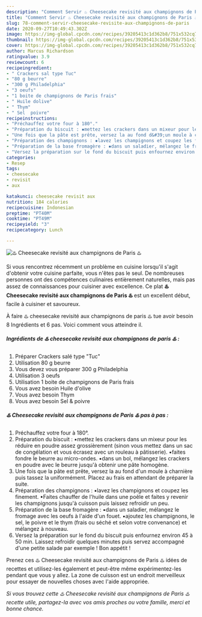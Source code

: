 ```yaml
---
description: "Comment Servir ♨️ Cheesecake revisité aux champignons de Paris ♨️"
title: "Comment Servir ♨️ Cheesecake revisité aux champignons de Paris ♨️"
slug: 78-comment-servir-cheesecake-revisite-aux-champignons-de-paris
date: 2020-09-27T10:49:43.302Z
image: https://img-global.cpcdn.com/recipes/39205413c1d362b8/751x532cq70/♨️-cheesecake-revisite-aux-champignons-de-paris-♨️-photo-principale-de-la-recette.jpg
thumbnail: https://img-global.cpcdn.com/recipes/39205413c1d362b8/751x532cq70/♨️-cheesecake-revisite-aux-champignons-de-paris-♨️-photo-principale-de-la-recette.jpg
cover: https://img-global.cpcdn.com/recipes/39205413c1d362b8/751x532cq70/♨️-cheesecake-revisite-aux-champignons-de-paris-♨️-photo-principale-de-la-recette.jpg
author: Marcus Richardson
ratingvalue: 3.9
reviewcount: 6
recipeingredient:
- " Crackers sal type Tuc"
- "80 g beurre"
- "300 g Philadelphia"
- "3 oeufs"
- "1 boite de champignons de Paris frais"
- " Huile dolive"
- " Thym"
- " Sel  poivre"
recipeinstructions:
- "Préchauffez votre four à 180°."
- "Préparation du biscuit : ▪mettez les crackers dans un mixeur pour les réduire en poudre assez grossièrement (sinon vous mettez dans un sac de congélation et vous écrasez avec un rouleau à pâtisserie). ▪faites fondre le beurre au micro-ondes. ▪dans un bol, mélangez les crackers en poudre avec le beurre jusqu&#39;à obtenir une pâte homogène."
- "Une fois que la pâte est prête, versez la au fond d&#39;un moule à charnière puis tassez la uniformément. Placez au frais en attendant de préparer la suite."
- "Préparation des champignons : ▪lavez les champignons et coupez les finement. ▪Faites chauffer de l&#39;huile dans une poêle et faites y revenir les champignons jusqu&#39;à cuisson puis laissez refroidir un peu."
- "Préparation de la base fromagère : ▪dans un saladier, mélangez le fromage avec les oeufs à l&#39;aide d&#39;un fouet. ▪ajoutez les champignons, le sel, le poivre et le thym (frais ou séché et selon votre convenance) et mélangez à nouveau."
- "Versez la préparation sur le fond du biscuit puis enfournez environ 45 à 50 min. Laissez refroidir quelques minutes puis servez accompagné d&#39;une petite salade par exemple ! Bon appétit !"
categories:
- Resep
tags:
- cheesecake
- revisit
- aux

katakunci: cheesecake revisit aux 
nutrition: 184 calories
recipecuisine: Indonesian
preptime: "PT40M"
cooktime: "PT49M"
recipeyield: "3"
recipecategory: Lunch

---
```



![♨️ Cheesecake revisité aux champignons de Paris ♨️](https://img-global.cpcdn.com/recipes/39205413c1d362b8/751x532cq70/♨️-cheesecake-revisite-aux-champignons-de-paris-♨️-photo-principale-de-la-recette.jpg)

Si vous rencontrez récemment un problème en cuisine lorsqu'il s'agit d'obtenir votre cuisine parfaite, vous n'êtes pas le seul. De nombreuses personnes ont des compétences culinaires entièrement naturelles, mais pas assez de connaissances pour cuisiner avec excellence. Ce plat <strong> ♨️ Cheesecake revisité aux champignons de Paris ♨️ </strong> est un excellent début, facile à cuisiner et savoureux.

<!--inarticleads1-->

À faire ♨️ cheesecake revisité aux champignons de paris ♨️ tue avoir besoin 8 Ingrédients et 6 pas. Voici comment vous atteindre il.

##### Ingrédients de ♨️ cheesecake revisité aux champignons de paris ♨️ :

1. Préparer  Crackers salé type &#34;Tuc&#34;
1. Utilisation 80 g beurre
1. Vous devez vous préparer 300 g Philadelphia
1. Utilisation 3 oeufs
1. Utilisation 1 boite de champignons de Paris frais
1. Vous avez besoin  Huile d&#39;olive
1. Vous avez besoin  Thym
1. Vous avez besoin  Sel &amp; poivre




<!--inarticleads2-->

##### ♨️ Cheesecake revisité aux champignons de Paris ♨️ pas à pas :

1. Préchauffez votre four à 180°.
1. Préparation du biscuit : ▪mettez les crackers dans un mixeur pour les réduire en poudre assez grossièrement (sinon vous mettez dans un sac de congélation et vous écrasez avec un rouleau à pâtisserie). ▪faites fondre le beurre au micro-ondes. ▪dans un bol, mélangez les crackers en poudre avec le beurre jusqu&#39;à obtenir une pâte homogène.
1. Une fois que la pâte est prête, versez la au fond d&#39;un moule à charnière puis tassez la uniformément. Placez au frais en attendant de préparer la suite.
1. Préparation des champignons : ▪lavez les champignons et coupez les finement. ▪Faites chauffer de l&#39;huile dans une poêle et faites y revenir les champignons jusqu&#39;à cuisson puis laissez refroidir un peu.
1. Préparation de la base fromagère : ▪dans un saladier, mélangez le fromage avec les oeufs à l&#39;aide d&#39;un fouet. ▪ajoutez les champignons, le sel, le poivre et le thym (frais ou séché et selon votre convenance) et mélangez à nouveau.
1. Versez la préparation sur le fond du biscuit puis enfournez environ 45 à 50 min. Laissez refroidir quelques minutes puis servez accompagné d&#39;une petite salade par exemple ! Bon appétit !




<!--inarticleads1-->

<p>
Prenez ces ♨️ Cheesecake revisité aux champignons de Paris ♨️ idées de recettes et utilisez-les également et peut-être même expérimentez-les pendant que vous y allez. La zone de cuisson est un endroit merveilleux pour essayer de nouvelles choses avec l'aide appropriée.
</p>

<p>
<i>Si vous trouvez cette ♨️ Cheesecake revisité aux champignons de Paris ♨️ recette utile, partagez-la avec vos amis proches ou votre famille, merci et bonne chance.</i>
</p>
